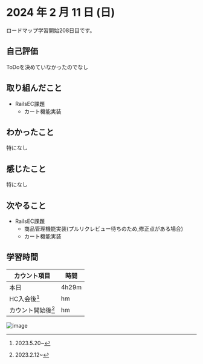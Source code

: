 # 2024 年 2 月 11 日 (日)
ロードマップ学習開始208日目です。

## 自己評価
ToDoを決めていなかったのでなし

## 取り組んだこと
- RailsEC課題
  - カート機能実装

## わかったこと
特になし

## 感じたこと
特になし

## 次やること
- RailsEC課題
  - 商品管理機能実装(プルリクレビュー待ちのため,修正点がある場合)
  - カート機能実装

## 学習時間
|カウント項目|時間|
|----|----|
|本日 |4h29m|
|HC入会後[^1]|hm|
|カウント開始後[^2]|hm|

[^1]: 2023.5.20~
[^2]: 2023.2.12~


![image](https://github.com/nil-ramuda/daily_report/assets/94735931/1e312ef0-cfc1-4f4a-b05c-56be993e51ce)
